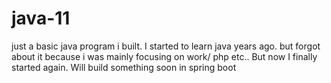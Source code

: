 # java-11
just a basic java program i built. I started to learn java years ago. but forgot about it because i was mainly focusing on work/ php etc.. But now I finally started again. Will build something soon in spring boot 
